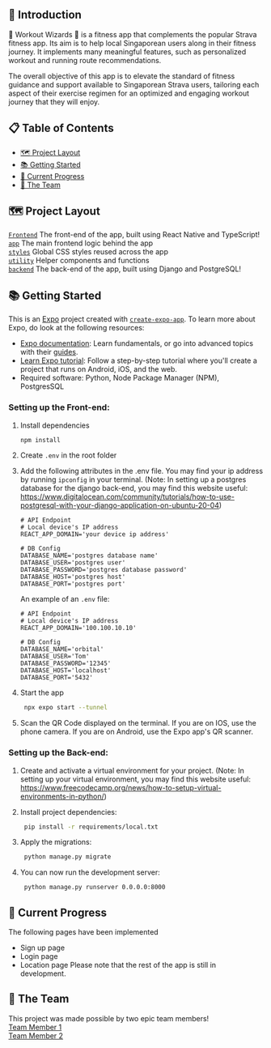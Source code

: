 ## 🌟 Introduction

🧙 Workout Wizards 🧙 is a fitness app that complements the popular Strava fitness app. Its aim is to help local Singaporean users along in their fitness journey. It implements many meaningful features, such as personalized workout and running route recommendations. <br> 

The overall objective of this app is to elevate the standard of fitness guidance and support available to Singaporean Strava users, tailoring each aspect of their exercise regimen for an optimized and engaging workout journey that they will enjoy.


## 📋 Table of Contents

- [🗺 Project Layout](#-project-layout)
- [📚 Getting Started](#-getting-started)
- [📅 Current Progress](#-current-progress)
- [💙 The Team](#-the-team)

## 🗺 Project Layout

[`Frontend`](https://github.com/NgZiXin/Orbital-6402/tree/main/Frontend) The front-end of the app, built using React Native and TypeScript!<br>
[`app`](https://github.com/NgZiXin/Orbital-6402/tree/main/Frontend/app) The main frontend logic behind the app <br>
[`styles`](https://github.com/NgZiXin/Orbital-6402/tree/main/Frontend/styles) Global CSS styles reused across the app <br> 
[`utility`](https://github.com/NgZiXin/Orbital-6402/tree/main/Frontend/utility) Helper components and functions <br>
[`backend`](https://github.com/NgZiXin/Orbital-6402/tree/main/backend) The back-end of the app, built using Django and PostgreSQL! <br>


## 📚 Getting Started

This is an [Expo](https://expo.dev) project created with [`create-expo-app`](https://www.npmjs.com/package/create-expo-app). 
To learn more about Expo, do look at the following resources:
- [Expo documentation](https://docs.expo.dev/): Learn fundamentals, or go into advanced topics with their [guides](https://docs.expo.dev/guides).
- [Learn Expo tutorial](https://docs.expo.dev/tutorial/introduction/): Follow a step-by-step tutorial where you'll create a project that runs on Android, iOS, and the web.
- Required software: Python, Node Package Manager (NPM), PostgresSQL


### Setting up the Front-end:

1. Install dependencies

   ```bash
   npm install
   ```

2. Create `.env` in the root folder 

3. Add the following attributes in the .env file. You may find your ip address by running `ipconfig` in your terminal. (Note: In setting up a postgres database for the django back-end, you may find this website useful: https://www.digitalocean.com/community/tutorials/how-to-use-postgresql-with-your-django-application-on-ubuntu-20-04)

   ```
   # API Endpoint
   # Local device's IP address
   REACT_APP_DOMAIN='your device ip address'

   # DB Config
   DATABASE_NAME='postgres database name'
   DATABASE_USER='postgres user'
   DATABASE_PASSWORD='postgres database password'
   DATABASE_HOST='postgres host' 
   DATABASE_PORT='postgres port'
   ```
   An example of an `.env` file:
   ```
   # API Endpoint
   # Local device's IP address
   REACT_APP_DOMAIN='100.100.10.10'

   # DB Config
   DATABASE_NAME='orbital'
   DATABASE_USER='Tom'
   DATABASE_PASSWORD='12345'
   DATABASE_HOST='localhost' 
   DATABASE_PORT='5432'
   ```


4. Start the app

   ```bash
    npx expo start --tunnel
   ```

5. Scan the QR Code displayed on the terminal. If you are on IOS, use the phone camera. If you are on Android, use the Expo app's QR scanner. 


### Setting up the Back-end:

1. Create and activate a virtual environment for your project. (Note: In setting up your virtual environment, you may find this website useful: https://www.freecodecamp.org/news/how-to-setup-virtual-environments-in-python/)
    
2. Install project dependencies:

   ```bash
    pip install -r requirements/local.txt
   ```
   
3. Apply the migrations:

   ```bash
    python manage.py migrate
   ```
   
4. You can now run the development server:

   ```bash
    python manage.py runserver 0.0.0.0:8000
   ```

## 📅 Current Progress
The following pages have been implemented
- Sign up page
- Login page
- Location page 
Please note that the rest of the app is still in development.
    
## 💙 The Team

This project was made possible by two epic team members! <br> 
[Team Member 1](https://github.com/NgZiXin) <br>
[Team Member 2](https://github.com/YangQF2002) 

